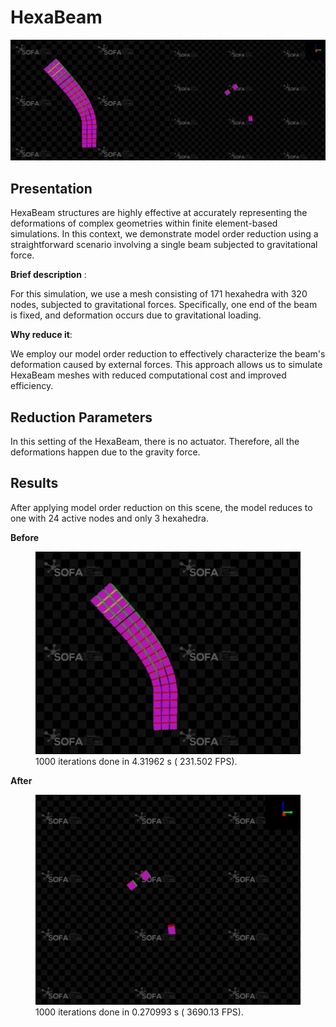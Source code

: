 ﻿# HexaBeam 
![](https://raw.githubusercontent.com/SofaDefrost/ModelOrderReduction/269971953c647ca45858ae26512ed17c3f613142/doc/sphinx/source/usage/examples/HexaBeamWithGravity/original_versus_reudced.png)
## Presentation
HexaBeam structures are highly effective at accurately representing the deformations of complex geometries within finite element-based simulations. In this context, we demonstrate model order reduction using a straightforward scenario involving a single beam subjected to gravitational force.

**Brief description** : 

For this simulation, we use a mesh consisting of 171 hexahedra with 320 nodes, subjected to gravitational forces. Specifically, one end of the beam is fixed, and deformation occurs due to gravitational loading.

**Why reduce it**:

We employ our model order reduction to effectively characterize the beam's deformation caused by external forces. This approach allows us to simulate HexaBeam meshes with reduced computational cost and improved efficiency.

## Reduction Parameters
 In this setting of the HexaBeam, there is no actuator. Therefore, all the deformations happen due to the gravity force.
 ## Results
After applying model order reduction on this scene, the model reduces to one with 24 active nodes and only 3 hexahedra.

**Before**
<figure>  <img src="https://raw.githubusercontent.com/SofaDefrost/ModelOrderReduction/93f264e3edad6e0b4552c2ac9cf4796469c3e16e/doc/sphinx/source/usage/examples/HexaBeamWithGravity/hexaBeam_test_with_boxROI_original.png" alt="Alt Text">  <figcaption> 1000 iterations done in 4.31962 s ( 231.502 FPS).</figcaption>  </figure>


 
 **After**
 <figure>  <img src="https://raw.githubusercontent.com/SofaDefrost/ModelOrderReduction/93f264e3edad6e0b4552c2ac9cf4796469c3e16e/doc/sphinx/source/usage/examples/HexaBeamWithGravity/reduced_test_with_boxROI.png" alt="Alt Text">  <figcaption>1000 iterations done in 0.270993 s ( 3690.13 FPS).</figcaption>  </figure>





